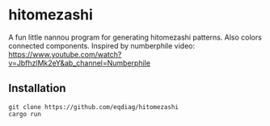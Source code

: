 # hitomezashi
A fun little nannou program for generating hitomezashi patterns.
Also colors connected components.
Inspired by numberphile video: https://www.youtube.com/watch?v=JbfhzlMk2eY&ab_channel=Numberphile

## Installation

```
git clone https://github.com/eqdiag/hitomezashi
cargo run
```
